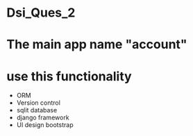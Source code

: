 # Dsi_Ques_2
# The main app name "account"
# use this functionality
-  ORM
- Version control
- sqlit database
- django framework
- UI design bootstrap
